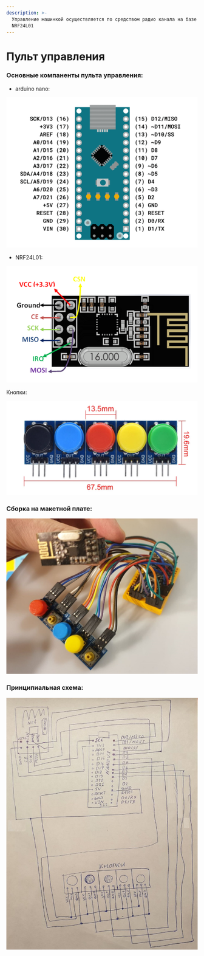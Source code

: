 ```yaml
---
description: >-
  Управление машинкой осуществляется по средством радио канала на базе модуля
  NRF24L01
---
```


# Пульт управления

### Основные компаненты пульта управления:

* arduino nano:  

![](.gitbook/assets/arduino-nano-pinout.png)

* NRF24L01:  

![](.gitbook/assets/nrf24l01-pinout.png)

Кнопки:  

![](.gitbook/assets/buttons.png)

### Сборка на макетной плате:

 

![](.gitbook/assets/maketnaya-sborka.jpg)

### Принципиальная схема:

 

![](.gitbook/assets/skhema.jpg)

